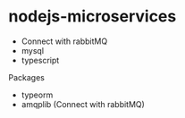 # nodejs-microservices

- Connect with rabbitMQ
- mysql
- typescript


Packages
- typeorm
- amqplib (Connect with rabbitMQ)
